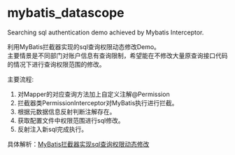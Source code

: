 # mybatis_datascope
Searching sql authentication demo achieved by Mybatis Interceptor.

利用MyBatis拦截器实现的sql查询权限动态修改Demo。</br>
主要情景是不同部门对账户信息有查询限制，希望能在不修改大量原查询接口代码的情况下进行查询权限范围的修改。</br>

主要流程:
1. 对Mapper的对应查询方法加上自定义注解@Permission
2. 拦截器类PermissionInterceptor对MyBatis执行进行拦截。
3. 根据元数据信息反射判断注解存在。
4. 获取配置文件中权限范围进行sql修改。
5. 反射注入新sql完成执行。

具体解析：[MyBatis拦截器实现sql查询权限动态修改](https://blog.csdn.net/qq_41733192/article/details/124972406)
